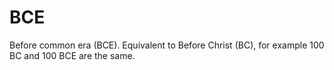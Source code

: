 # BCE

Before common era (BCE). Equivalent to Before Christ (BC), for example 100 BC and 100 BCE are the same.
